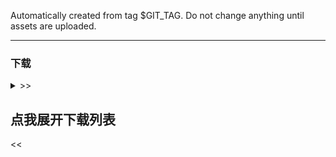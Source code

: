 Automatically created from tag $GIT_TAG. Do not change anything until assets are
uploaded.

----

### 下载

<details>
<summary>>> <h2>点我展开下载列表</h2> <<</summary>

[//]: # (注意, `checkLatestVersion` 有字符串处理, 修改标题和分隔符前务必查询)

[//]: # (对于所有可用的变量列表, 参考 CI release.yml 的 step release-notes)

[github-win-x64]: https://github.com/open-ani/ani/releases/download/$GIT_TAG/ani-$TAG_VERSION-windows-x86_64.zip

[github-mac-x64]: https://github.com/open-ani/ani/releases/download/$GIT_TAG/ani-$TAG_VERSION-macos-x86_64.dmg

[github-mac-aarch64]: https://github.com/open-ani/ani/releases/download/$GIT_TAG/ani-$TAG_VERSION-macos-aarch64.dmg

[github-android]: https://github.com/open-ani/ani/releases/download/$GIT_TAG/ani-$TAG_VERSION-universal.apk

[github-android-arm64-v8a]: https://github.com/open-ani/ani/releases/download/$GIT_TAG/ani-$TAG_VERSION-arm64-v8a.apk

[github-android-armeabi-v7a]: https://github.com/open-ani/ani/releases/download/$GIT_TAG/ani-$TAG_VERSION-armeabi-v7a.apk

[github-android-x86_64]: https://github.com/open-ani/ani/releases/download/$GIT_TAG/ani-$TAG_VERSION-x86_64.apk

[cf-win-x64]: https://d.myani.org/$GIT_TAG/ani-$TAG_VERSION-windows-x86_64.zip

[cf-linux-x64]: https://d.myani.org/$GIT_TAG/ani-$TAG_VERSION-linux-x86_64.appimage

[cf-mac-x64]: https://d.myani.org/$GIT_TAG/ani-$TAG_VERSION-macos-x86_64.dmg

[cf-mac-aarch64]: https://d.myani.org/$GIT_TAG/ani-$TAG_VERSION-macos-aarch64.dmg

[cf-ios]: https://d.myani.org/$GIT_TAG/ani-$TAG_VERSION.ipa

[cf-android]: https://d.myani.org/$GIT_TAG/ani-$TAG_VERSION-universal.apk

[cf-android-arm64-v8a]: https://d.myani.org/$GIT_TAG/ani-$TAG_VERSION-arm64-v8a.apk

[cf-android-armeabi-v7a]: https://d.myani.org/$GIT_TAG/ani-$TAG_VERSION-armeabi-v7a.apk

[cf-android-x86_64]: https://d.myani.org/$GIT_TAG/ani-$TAG_VERSION-x86_64.apk

[ghproxy-win-x64]: https://mirror.ghproxy.com/?q=https%3A%2F%2Fgithub.com%2Fopen-ani%2Fani%2Freleases%2Fdownload%2F$GIT_TAG%2Fani-$TAG_VERSION-windows-x86_64.zip

[ghproxy-mac-x64]: https://mirror.ghproxy.com/?q=https%3A%2F%2Fgithub.com%2Fopen-ani%2Fani%2Freleases%2Fdownload%2F$GIT_TAG%2Fani-$TAG_VERSION-macos-x86_64.dmg

[ghproxy-linux-x64]: https://mirror.ghproxy.com/?q=https%3A%2F%2Fgithub.com%2Fopen-ani%2Fani%2Freleases%2Fdownload%2F$GIT_TAG%2Fani-$TAG_VERSION-linux-x86_64.appimage

[ghproxy-mac-aarch64]: https://mirror.ghproxy.com/?q=https%3A%2F%2Fgithub.com%2Fopen-ani%2Fani%2Freleases%2Fdownload%2F$GIT_TAG%2Fani-$TAG_VERSION-macos-aarch64.dmg

[ghproxy-ios]: https://mirror.ghproxy.com/?q=https%3A%2F%2Fgithub.com%2Fopen-ani%2Fani%2Freleases%2Fdownload%2F$GIT_TAG%2Fani-$TAG_VERSION.ios

[ghproxy-android]: https://mirror.ghproxy.com/?q=https%3A%2F%2Fgithub.com%2Fopen-ani%2Fani%2Freleases%2Fdownload%2F$GIT_TAG%2Fani-$TAG_VERSION-universal.apk

[ghproxy-android-arm64-v8a]: https://mirror.ghproxy.com/?q=https%3A%2F%2Fgithub.com%2Fopen-ani%2Fani%2Freleases%2Fdownload%2F$GIT_TAG%2Fani-$TAG_VERSION-arm64-v8a.apk

[ghproxy-android-armeabi-v7a]: https://mirror.ghproxy.com/?q=https%3A%2F%2Fgithub.com%2Fopen-ani%2Fani%2Freleases%2Fdownload%2F$GIT_TAG%2Fani-$TAG_VERSION-armeabi-v7a.apk

[ghproxy-android-x86_64]: https://mirror.ghproxy.com/?q=https%3A%2F%2Fgithub.com%2Fopen-ani%2Fani%2Freleases%2Fdownload%2F$GIT_TAG%2Fani-$TAG_VERSION-x86_64.apk

[macos解决方案]: https://github.com/open-ani/ani/wiki/macOS-%E6%97%A0%E6%B3%95%E6%89%93%E5%BC%80%E8%A7%A3%E5%86%B3%E6%96%B9%E6%A1%88

[windows解决方案]: https://github.com/open-ani/ani/wiki/Windows-%E4%B8%8B%E5%AD%97%E4%BD%93%E4%B8%8E%E8%83%8C%E6%99%AF%E9%A2%9C%E8%89%B2%E5%BC%82%E5%B8%B8

[linux安装说明]: https://github.com/open-ani/animeko/wiki/Linux-%E5%AE%89%E8%A3%85%E8%AF%B4%E6%98%8E

[macos-intel-issue]: https://github.com/open-ani/animeko/issues/1345

[linux-issue]: https://github.com/open-ani/animeko/issues/944

|                  | 下载                                               | 常见问题                                         |
|------------------|--------------------------------------------------|----------------------------------------------|
| 安卓 手机/平板/电视      | [主线][cf-android] / [备线][ghproxy-android]         |                                              |
| iOS              | [主线][cf-ios] / [备线][ghproxy-ios]                 | 需要自签                                         |
| Windows          | [主线][cf-win-x64] / [备线][ghproxy-win-x64]         | 1. 目录不要有中文或者空格. <br/> 2. [显示异常][windows解决方案] |
| macOS (M 系列芯片)   | [主线][cf-mac-aarch64] / [备线][ghproxy-mac-aarch64] | [安装后打不开][macos解决方案]                          |
| macOS (Intel 芯片) | 正在开发。<br/>点赞[此 issue][macos-intel-issue] 以加快开发速度 |                                              |
| Linux AppImage   | [主线][cf-linux-x64] / [备线][ghproxy-linux-x64]     | [安装说明][linux安装说明]                            |

或者扫描二维码安装安卓版本:

[github-android-qr]: https://github.com/open-ani/ani/releases/download/$GIT_TAG/ani-$TAG_VERSION-universal.apk.github.qrcode.png

[cf-android-qr]: https://d.myani.org/$GIT_TAG/ani-$TAG_VERSION-universal.apk.cloudflare.qrcode.png

| 安卓 手机/平板/电视                  |
|------------------------------|
| ![Cloudflare][cf-android-qr] |

> - 安卓版本支持 arm64-v8a、armeabi-v7a、x86_64 架构 (几乎所有设备)。


<details>
<summary> Android 细分架构下载 </summary>

[//]: # (@formatter:off  因为"版本"前面不能换行)

如果不知道自己是什么架构，建议下载 `universal` 版本。

[//]: # (@formatter:on)

| 处理器架构              | 适用于             | 下载                                                                                                      |
|--------------------|-----------------|---------------------------------------------------------------------------------------------------------|
| universal (推荐)     | 所有设备            | [主线][cf-android] / [备线][ghproxy-android] / [GitHub][github-android]                                     |
| arm64-v8a (64 位)   | 几乎所有手机和平板       | [主线][cf-android-arm64-v8a] / [备线][ghproxy-android-arm64-v8a] / [GitHub][github-android-arm64-v8a]       |
| armeabi-v7a (32 位) | 旧手机和部分电视        | [主线][cf-android-armeabi-v7a] / [备线][ghproxy-android-armeabi-v7a] / [GitHub][github-android-armeabi-v7a] |
| x86_64             | Chromebook 及模拟器 | [主线][cf-android-x86_64] / [备线][ghproxy-android-x86_64] / [GitHub][github-android-x86_64]                |

</details>

</details>
